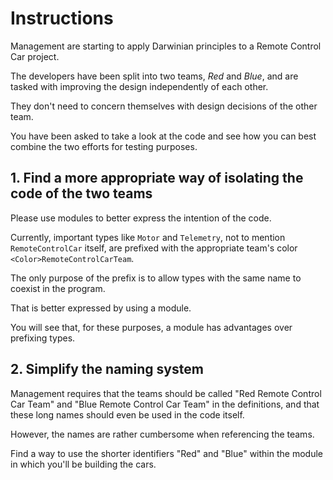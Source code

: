 # Instructions

Management are starting to apply Darwinian principles to a Remote Control Car project.

The developers have been split into two teams, _Red_ and _Blue_, and are tasked with improving the design independently of each other.

They don't need to concern themselves with design decisions of the other team.

You have been asked to take a look at the code and see how you can best combine the two efforts for testing purposes.

## 1. Find a more appropriate way of isolating the code of the two teams

Please use modules to better express the intention of the code.

Currently, important types like `Motor` and `Telemetry`, not to mention `RemoteControlCar` itself, are prefixed with the appropriate team's color `<Color>RemoteControlCarTeam`.

The only purpose of the prefix is to allow types with the same name to coexist in the program.

That is better expressed by using a module.

You will see that, for these purposes, a module has advantages over prefixing types.

## 2. Simplify the naming system

Management requires that the teams should be called "Red Remote Control Car Team" and "Blue Remote Control Car Team" in the definitions, and that these long names should even be used in the code itself.

However, the names are rather cumbersome when referencing the teams.

Find a way to use the shorter identifiers "Red" and "Blue" within the module in which you'll be building the cars.
